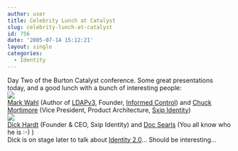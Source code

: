 ```yaml
---
author: user
title: Celebrity Lunch at Catalyst
slug: celebrity-lunch-at-catalyst
id: 756
date: '2005-07-14 15:12:21'
layout: single
categories:
  - Identity
---
```


Day Two of the Burton Catalyst conference. Some great presentations today, and a good lunch with a bunch of interesting people:  
![](http://blog.superpat.com/wp-content/uploads/2009/09/MarkChuck.jpg)  
[Mark Wahl](http://www.ldap.com/1/commentary/wahl/) (Author of [LDAPv3](http://www.ietf.org/rfc/rfc2251.txt), Founder, [Informed Control](http://www.informed-control.com/)) and [Chuck Mortimore](http://xmldap.blogspot.com/) (Vice President, Product Architecture, [Sxip Identity](http://sxip.com/))  
![](http://blog.superpat.com/wp-content/uploads/2009/09/DickDoc.jpg)  
[Dick Hardt](http://blame.ca/dick) (Founder & CEO, Sxip Identity) and [Doc Searls](http://doc.weblogs.com/) (You all know who he is :-) )  
Dick is on stage later to talk about [Identity 2.0](http://identity20.com/)... Should be interesting...